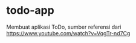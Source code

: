 # todo-app
Membuat aplikasi ToDo, sumber referensi dari https://www.youtube.com/watch?v=VqgTr-nd7Cg
